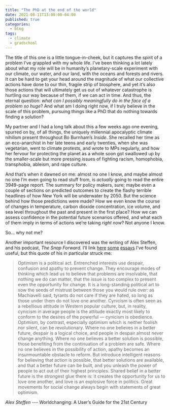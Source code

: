 ```yaml
---
title: "The PhD at the end of the world"
date: 2021-08-11T13:00:00-04:00
published: true
categories:
  - blog
tags:
  - climate
  - gradschool
---
```


The title of this one is a little tongue-in-cheek, but it captures the spirit of a problem I’ve grappled with my whole life. I’ve been thinking a lot lately about what my role will be in humanity’s planetary-scale experiment with our climate, our water, and our land, with the oceans and forests and rivers. It can be hard to get your head around the magnitude of what our collective actions have done to our thin, fragile strip of biosphere, and yet it’s also those actions that will ultimately get us out of whatever catastrophe is hurtling our way because of them, if we can act in time. And thus, the eternal question: _what can I possibly meaningfully do in the face of a problem so huge_? And what am I doing right now, if I truly believe in the scale of this problem, pursuing things like a PhD that do nothing towards finding a solution?

My partner and I had a long talk about this a few weeks ago one evening, spurred on by, of all things, the uniquely millennial apocalyptic climate nihilism present throughout Bo Burnham’s _Inside_. She recalled her time as an eco-anarchist in her late teens and early twenties, when she was vegetarian, went to climate protests, and wrote to MPs regularly, and how her fervour for protecting the planet as a whole soon got swallowed up by the smaller-scale but more pressing issues of fighting racism, homophobia, transphobia, ableism, and rape culture. 



And that’s when it dawned on me: almost no one I know, and maybe almost no one I’m even going to read stuff from, is _actually_ going to read the entire 3949-page report. The summary for policy makers, sure; maybe even a couple of sections on predicted outcomes to create the flashy terrible headlines of how New York will be underwater by 2050. But the science behind how those predictions were made? How we even know the course of changes in temperature, carbon dioxide concentration, ice volume, and sea level throughout the past and present in the first place? How we can assess confidence in the potential future scenarios offered, and what each of them imply in terms of actions we’re taking _right now_? Not anyone I know.

So... why not me?




Another important resource I discovered was the writing of Alex Steffen, and his podcast, _The Snap Forward_. I’ll link [here]( https://alexsteffen.substack.com/p/were-not-yet-ready-for-whats-already) [some]( https://medium.com/@AlexSteffen/the-politics-of-optimism-37a5006e8ba8) [essays]( https://alexsteffen.substack.com/p/discontinuity-is-the-job) I’ve found useful, but this quote of his in particular struck me:

> Optimism is a political act.
> Entrenched interests use despair, confusion and apathy to prevent change. They encourage modes of thinking which lead us to believe that problems are insolvable, that nothing we do can matter, that the issue is too complex to present even the opportunity for change. It is a long-standing political art to sow the seeds of mistrust between those you would rule over: as Machiavelli said, tyrants do not care if they are hated, so long as those under them do not love one another. Cynicism is often seen as a rebellious attitude in Western popular culture, but, in reality, cynicism in average people is the attitude exactly most likely to conform to the desires of the powerful — cynicism is obedience.
> Optimism, by contrast, especially optimism which is neither foolish nor silent, can be revolutionary. Where no one believes in a better future, despair is a logical choice, and people in despair almost never change anything. Where no one believes a better solution is possible, those benefiting from the continuation of a problem are safe. Where no one believes in the possibility of action, apathy becomes an insurmountable obstacle to reform. But introduce intelligent reasons for believing that action is possible, that better solutions are available, and that a better future can be built, and you unleash the power of people to act out of their highest principles. Shared belief in a better future is the strongest glue there is: it creates the opportunity for us to love one another, and love is an explosive force in politics.
> Great movements for social change always begin with statements of great optimism.

<cite>Alex Steffen</cite> --- Worldchanging: A User’s Guide for the 21st Century




